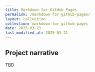 ```yaml
---
title: Markdown for GitHub Pages
permalink: /markdown-for-github-pages/
layout: collection
collection: markdown-for-github-pages
date: 2025-03-21
last_modified_at: 2025-03-21
---
```


## Project narrative

TBD

